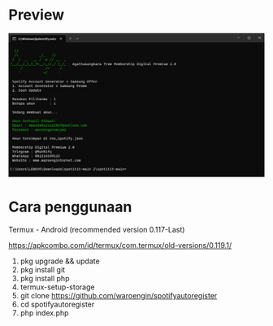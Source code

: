 # Preview
![photo_2023-08-02_07-44-01.jpg](https://github.com/waroengin/spotifyautoregister/blob/main/photo_2023-08-02_07-44-01.jpg)


# Cara penggunaan
Termux - Android (recommended version 0.117-Last)

https://apkcombo.com/id/termux/com.termux/old-versions/0.119.1/

1. pkg upgrade && update
2. pkg install git
3. pkg install php
4. termux-setup-storage
5. git clone https://github.com/waroengin/spotifyautoregister
6. cd spotifyautoregister
7. php index.php

